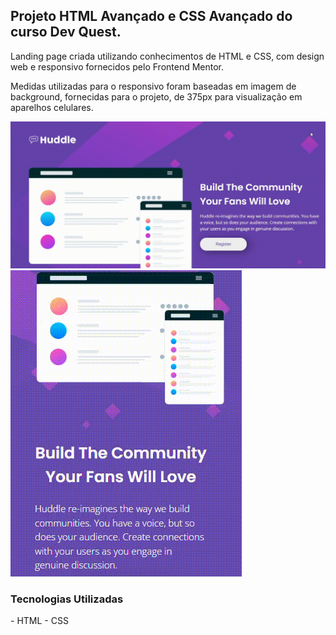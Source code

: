 ## Projeto HTML Avançado e CSS Avançado do curso Dev Quest. 

Landing page criada utilizando conhecimentos de HTML e CSS, com design web e responsivo fornecidos pelo Frontend Mentor.

Medidas utilizadas para o responsivo foram baseadas em imagem de background, fornecidas para o projeto, de 375px para visualização em aparelhos celulares. 

<img src="./src/images/desktop.gif" alt="Representação da página para Desktop">


<img src="./src/images/responsivo.gif" alt="Representação do site responsivo em 375px">

### Tecnologias Utilizadas

- HTML
- CSS
